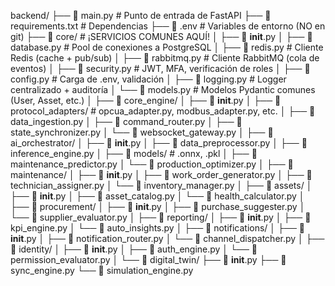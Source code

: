  backend/
├── 📄 main.py                     # Punto de entrada de FastAPI
├── 📄 requirements.txt            # Dependencias
├── 📄 .env                        # Variables de entorno (NO en git)
├── 📁 core/                       # ¡SERVICIOS COMUNES AQUÍ!
│   ├── 📄 __init__.py
│   ├── 📄 database.py             # Pool de conexiones a PostgreSQL
│   ├── 📄 redis.py                # Cliente Redis (cache + pub/sub)
│   ├── 📄 rabbitmq.py             # Cliente RabbitMQ (cola de eventos)
│   ├── 📄 security.py             # JWT, MFA, verificación de roles
│   ├── 📄 config.py               # Carga de .env, validación
│   ├── 📄 logging.py              # Logger centralizado + auditoría
│   └── 📄 models.py               # Modelos Pydantic comunes (User, Asset, etc.)
│
├── 📁 core_engine/
│   ├── 📄 __init__.py
│   ├── 📄 protocol_adapters/      # opcua_adapter.py, modbus_adapter.py, etc.
│   ├── 📄 data_ingestion.py
│   ├── 📄 command_router.py
│   ├── 📄 state_synchronizer.py
│   └── 📄 websocket_gateway.py
│
├── 📁 ai_orchestrator/
│   ├── 📄 __init__.py
│   ├── 📄 data_preprocessor.py
│   ├── 📄 inference_engine.py
│   ├── 📄 models/                 # .onnx, .pkl
│   ├── 📄 maintenance_predictor.py
│   └── 📄 production_optimizer.py
│
├── 📁 maintenance/
│   ├── 📄 __init__.py
│   ├── 📄 work_order_generator.py
│   ├── 📄 technician_assigner.py
│   └── 📄 inventory_manager.py
│
├── 📁 assets/
│   ├── 📄 __init__.py
│   ├── 📄 asset_catalog.py
│   └── 📄 health_calculator.py
│
├── 📁 procurement/
│   ├── 📄 __init__.py
│   ├── 📄 purchase_suggester.py
│   └── 📄 supplier_evaluator.py
│
├── 📁 reporting/
│   ├── 📄 __init__.py
│   ├── 📄 kpi_engine.py
│   └── 📄 auto_insights.py
│
├── 📁 notifications/
│   ├── 📄 __init__.py
│   ├── 📄 notification_router.py
│   └── 📄 channel_dispatcher.py
│
├── 📁 identity/
│   ├── 📄 __init__.py
│   ├── 📄 auth_engine.py
│   └── 📄 permission_evaluator.py
│
└── 📁 digital_twin/
    ├── 📄 __init__.py
    ├── 📄 sync_engine.py
    └── 📄 simulation_engine.py